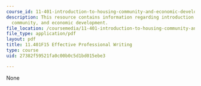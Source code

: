 ```yaml
---
course_id: 11-401-introduction-to-housing-community-and-economic-development-fall-2015
description: This resource contains information regarding introduction to housing,
  community, and economic development.
file_location: /coursemedia/11-401-introduction-to-housing-community-and-economic-development-fall-2015/27382f59521fa0c00b0c5d1bd015ebe3_MIT11_401F15_Effective.pdf
file_type: application/pdf
layout: pdf
title: 11.401F15 Effective Professional Writing
type: course
uid: 27382f59521fa0c00b0c5d1bd015ebe3

---
```

None